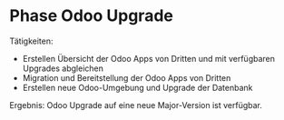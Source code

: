 # Phase Odoo Upgrade

Tätigkeiten:

* Erstellen Übersicht der Odoo Apps von Dritten und mit verfügbaren Upgrades abgleichen
* Migration und Bereitstellung der Odoo Apps von Dritten
* Erstellen neue Odoo-Umgebung und Upgrade der Datenbank

Ergebnis: Odoo Upgrade auf eine neue Major-Version ist verfügbar.
